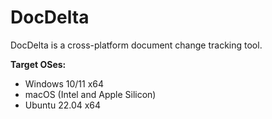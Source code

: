 # DocDelta

DocDelta is a cross-platform document change tracking tool.

**Target OSes:**
- Windows 10/11 x64
- macOS (Intel and Apple Silicon)
- Ubuntu 22.04 x64
